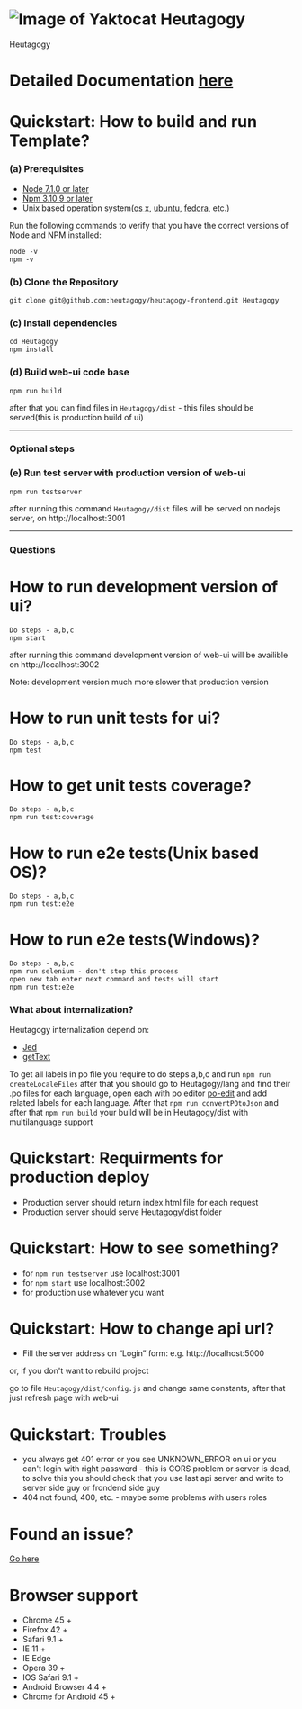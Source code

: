 # ![Image of Yaktocat](favicon.ico) Heutagogy

Heutagogy
# Detailed Documentation [here](/docs)

# Quickstart: How to build and run Template?
### (a) Prerequisites
* [Node 7.1.0 or later](https://nodejs.org/en/)
* [Npm 3.10.9 or later](https://docs.npmjs.com/)
* Unix based operation system([os x](https://en.wikipedia.org/wiki/OS_X), [ubuntu](https://en.wikipedia.org/wiki/Ubuntu_(operating_system)), [fedora](https://en.wikipedia.org/wiki/Fedora_(operating_system)), etc.)

Run the following commands to verify that you have the correct versions of Node and NPM installed:

    node -v
    npm -v
### (b) Clone the Repository
    git clone git@github.com:heutagogy/heutagogy-frontend.git Heutagogy
### (c) Install dependencies
    cd Heutagogy
    npm install
### (d) Build web-ui code base
    npm run build
after that you can find files in ```Heutagogy/dist``` - this files should be served(this is production build of ui)

-----------------------------------------
### Optional steps
### (e) Run test server with production version of web-ui
    npm run testserver
after running this command ```Heutagogy/dist``` files will be served on nodejs server, on http://localhost:3001

-----------------------------------------
### Questions
# How to run development version of ui?
    Do steps - a,b,c
    npm start
after running this command development version of web-ui will be availible on http://localhost:3002

Note: development version much more slower that production version
# How to run unit tests for ui?
    Do steps - a,b,c
    npm test
# How to get unit tests coverage?
    Do steps - a,b,c
    npm run test:coverage
# How to run e2e tests(Unix based OS)?
    Do steps - a,b,c
    npm run test:e2e
# How to run e2e tests(Windows)?
    Do steps - a,b,c
    npm run selenium - don't stop this process
    open new tab enter next command and tests will start
    npm run test:e2e
### What about internalization?
Heutagogy internalization depend on:
 - [Jed](http://git-scm.com/book/en/v2/Git-Tools-Submodules)
 - [getText](https://gist.github.com/mbillard/1647940)

To get all labels in po file you require to do steps a,b,c and run
    ```npm run createLocaleFiles```
after that you should go to Heutagogy/lang and find their .po files for each language, open each with po editor [po-edit](https://poedit.net/) and add related labels for each language.
After that
    ```npm run convertPOtoJson```
and after that ```npm run build``` your build will be in Heutagogy/dist with multilanguage support

# Quickstart: Requirments for production deploy
 - Production server should return index.html file for each request
 - Production server should serve Heutagogy/dist folder
# Quickstart: How to see something?
 - for ```npm run testserver``` use localhost:3001
 - for ```npm start``` use localhost:3002
 - for production use whatever you want
# Quickstart: How to change api url?
 - Fill the server address on “Login” form: e.g. http://localhost:5000

or, if you don't want to rebuild project

go to file ```Heutagogy/dist/config.js``` and change same constants, after that just refresh page with web-ui

# Quickstart: Troubles
 - you always get 401 error or you see UNKNOWN_ERROR on ui or you can't login with right password - this is CORS problem or server is dead, to solve this you should check that you use last api server and write to server side guy or frondend side guy
 - 404 not found, 400, etc. - maybe some problems with users roles
# Found an issue?
[Go here](http://gitlab.cybervisiontech.com/opensource/Heutagogy/issues)

# Browser support

- Chrome 45 +
- Firefox 42 +
- Safari 9.1 +
- IE 11 +
- IE Edge
- Opera 39 +
- IOS Safari 9.1 +
- Android Browser 4.4 +
- Chrome for Android 45 +
